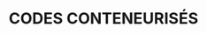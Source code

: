 ---
title: CODES CONTENEURISÉS
linkTitle: Accueil
tablerIcon: "tabler-icons/outline/home"
toc: false
layout: codes-home
---